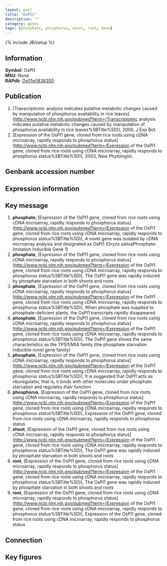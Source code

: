 ```yaml
---
layout: post
title: "OsPI1"
description: ""
category: genes
tags: [phosphate, phosphorus, shoot, root, Gene]
---
```

{% include JB/setup %}

## Information
__Symbol__: OsPI1  
__MSU__: None  
__RAPdb__: [Os01g0838350](http://rapdb.dna.affrc.go.jp/viewer/gbrowse_details/irgsp1?name=Os01g0838350)  

## Publication
1. [Transcriptomic analysis indicates putative metabolic changes caused by manipulation of phosphorus availability in rice leaves](http://www.ncbi.nlm.nih.gov/pubmed?term=(Transcriptomic analysis indicates putative metabolic changes caused by manipulation of phosphorus availability in rice leaves%5BTitle%5D)), 2006, J Exp Bot.
2. [Expression of the OsPI1 gene, cloned from rice roots using cDNA microarray, rapidly responds to phosphorus status](http://www.ncbi.nlm.nih.gov/pubmed?term=(Expression of the OsPI1 gene, cloned from rice roots using cDNA microarray, rapidly responds to phosphorus status%5BTitle%5D)), 2003, New Phytologist.

## Genbank accession number

## Expression information

## Key message
1. __phosphate__, [Expression of the OsPI1 gene, cloned from rice roots using cDNA microarray, rapidly responds to phosphorus status](http://www.ncbi.nlm.nih.gov/pubmed?term=(Expression of the OsPI1 gene, cloned from rice roots using cDNA microarray, rapidly responds to phosphorus status%5BTitle%5D)),  A novel gene was isolated by cDNA microarray analysis and designated as OsPI1 (Oryza sativaPhosphate-limitation Inducible Gene 1)
2. __phosphate__, [Expression of the OsPI1 gene, cloned from rice roots using cDNA microarray, rapidly responds to phosphorus status](http://www.ncbi.nlm.nih.gov/pubmed?term=(Expression of the OsPI1 gene, cloned from rice roots using cDNA microarray, rapidly responds to phosphorus status%5BTitle%5D)),  The OsPI1 gene was rapidly induced by phosphate starvation in both shoots and roots
3. __phosphate__, [Expression of the OsPI1 gene, cloned from rice roots using cDNA microarray, rapidly responds to phosphorus status](http://www.ncbi.nlm.nih.gov/pubmed?term=(Expression of the OsPI1 gene, cloned from rice roots using cDNA microarray, rapidly responds to phosphorus status%5BTitle%5D)),  When phosphate was supplied to phosphate-deficient plants, the OsPI1 transcripts rapidly disappeared
4. __phosphate__, [Expression of the OsPI1 gene, cloned from rice roots using cDNA microarray, rapidly responds to phosphorus status](http://www.ncbi.nlm.nih.gov/pubmed?term=(Expression of the OsPI1 gene, cloned from rice roots using cDNA microarray, rapidly responds to phosphorus status%5BTitle%5D)),  The OsPI1 gene shows the same characteristics as the TPSI1/Mt4 family (the phosphate starvation inducible novel gene family)
5. __phosphate__, [Expression of the OsPI1 gene, cloned from rice roots using cDNA microarray, rapidly responds to phosphorus status](http://www.ncbi.nlm.nih.gov/pubmed?term=(Expression of the OsPI1 gene, cloned from rice roots using cDNA microarray, rapidly responds to phosphorus status%5BTitle%5D)),  It is suggested that OsPI1 acts as riboregulator, that is, it binds with other molecules under phosphate starvation and regulates their function
6. __phosphorus__, [Expression of the OsPI1 gene, cloned from rice roots using cDNA microarray, rapidly responds to phosphorus status](http://www.ncbi.nlm.nih.gov/pubmed?term=(Expression of the OsPI1 gene, cloned from rice roots using cDNA microarray, rapidly responds to phosphorus status%5BTitle%5D)), Expression of the OsPI1 gene, cloned from rice roots using cDNA microarray, rapidly responds to phosphorus status
7. __shoot__, [Expression of the OsPI1 gene, cloned from rice roots using cDNA microarray, rapidly responds to phosphorus status](http://www.ncbi.nlm.nih.gov/pubmed?term=(Expression of the OsPI1 gene, cloned from rice roots using cDNA microarray, rapidly responds to phosphorus status%5BTitle%5D)),  The OsPI1 gene was rapidly induced by phosphate starvation in both shoots and roots
8. __root__, [Expression of the OsPI1 gene, cloned from rice roots using cDNA microarray, rapidly responds to phosphorus status](http://www.ncbi.nlm.nih.gov/pubmed?term=(Expression of the OsPI1 gene, cloned from rice roots using cDNA microarray, rapidly responds to phosphorus status%5BTitle%5D)),  The OsPI1 gene was rapidly induced by phosphate starvation in both shoots and roots
9. __root__, [Expression of the OsPI1 gene, cloned from rice roots using cDNA microarray, rapidly responds to phosphorus status](http://www.ncbi.nlm.nih.gov/pubmed?term=(Expression of the OsPI1 gene, cloned from rice roots using cDNA microarray, rapidly responds to phosphorus status%5BTitle%5D)), Expression of the OsPI1 gene, cloned from rice roots using cDNA microarray, rapidly responds to phosphorus status

## Connection

## Key figures


